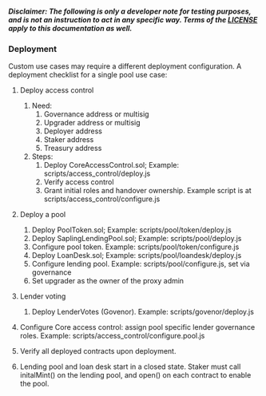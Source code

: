 ##### Disclaimer: The following is only a developer note for testing purposes, and is not an instruction to act in any specific way. Terms of the [LICENSE](LICENSE) apply to this documentation as well. 

### Deployment

Custom use cases may require a different deployment configuration. A deployment checklist for a single pool use case:


1. Deploy access control 
   1. Need:
      1. Governance address or multisig
      2. Upgrader address or multisig
      3. Deployer address
      4. Staker address
      5. Treasury address
   2. Steps:
      1. Deploy CoreAccessControl.sol; Example: scripts/access_control/deploy.js
      2. Verify access control
      3. Grant initial roles and handover ownership. Example script is at scripts/access_control/configure.js

2. Deploy a pool
   1. Deploy PoolToken.sol; Example: scripts/pool/token/deploy.js
   2. Deploy SaplingLendingPool.sol; Example: scripts/pool/deploy.js
   3. Configure pool token. Example: scripts/pool/token/configure.js
   4. Deploy LoanDesk.sol; Example: scripts/pool/loandesk/deploy.js
   5. Configure lending pool. Example: scripts/pool/configure.js, set via governance
   6. Set upgrader as the owner of the proxy admin

3. Lender voting
   1. Deploy LenderVotes (Govenor). Example: scripts/govenor/deploy.js

4. Configure Core access control: assign pool specific lender governance roles. Example: scripts/access_control/configure.pool.js

5. Verify all deployed contracts upon deployment.

6. Lending pool and loan desk start in a closed state. Staker must call initalMint() on the lending pool, and open() on each contract to enable the pool.
